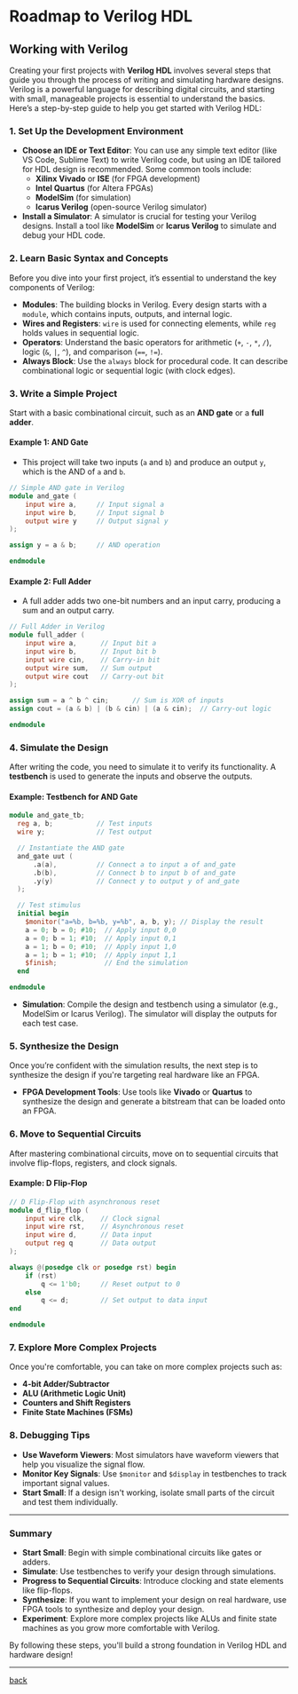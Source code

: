 # Roadmap to Verilog HDL

## Working with Verilog

Creating your first projects with **Verilog HDL** involves several steps that guide you through the process of writing and simulating hardware designs. Verilog is a powerful language for describing digital circuits, and starting with small, manageable projects is essential to understand the basics. Here’s a step-by-step guide to help you get started with Verilog HDL:

### 1. **Set Up the Development Environment**

- **Choose an IDE or Text Editor**: You can use any simple text editor (like VS Code, Sublime Text) to write Verilog code, but using an IDE tailored for HDL design is recommended. Some common tools include:
  - **Xilinx Vivado** or **ISE** (for FPGA development)
  - **Intel Quartus** (for Altera FPGAs)
  - **ModelSim** (for simulation)
  - **Icarus Verilog** (open-source Verilog simulator)
- **Install a Simulator**: A simulator is crucial for testing your Verilog designs. Install a tool like **ModelSim** or **Icarus Verilog** to simulate and debug your HDL code.

### 2. **Learn Basic Syntax and Concepts**

   Before you dive into your first project, it’s essential to understand the key components of Verilog:

- **Modules**: The building blocks in Verilog. Every design starts with a `module`, which contains inputs, outputs, and internal logic.
- **Wires and Registers**: `wire` is used for connecting elements, while `reg` holds values in sequential logic.
- **Operators**: Understand the basic operators for arithmetic (`+`, `-`, `*`, `/`), logic (`&`, `|`, `^`), and comparison (`==`, `!=`).
- **Always Block**: Use the `always` block for procedural code. It can describe combinational logic or sequential logic (with clock edges).

### 3. **Write a Simple Project**

   Start with a basic combinational circuit, such as an **AND gate** or a **full adder**.

#### Example 1: **AND Gate**

- This project will take two inputs (`a` and `b`) and produce an output `y`, which is the AND of `a` and `b`.

```verilog
// Simple AND gate in Verilog
module and_gate (
    input wire a,     // Input signal a
    input wire b,     // Input signal b
    output wire y     // Output signal y
);

assign y = a & b;     // AND operation

endmodule
```

#### Example 2: **Full Adder**

- A full adder adds two one-bit numbers and an input carry, producing a sum and an output carry.

```verilog
// Full Adder in Verilog
module full_adder (
    input wire a,      // Input bit a
    input wire b,      // Input bit b
    input wire cin,    // Carry-in bit
    output wire sum,   // Sum output
    output wire cout   // Carry-out bit
);

assign sum = a ^ b ^ cin;      // Sum is XOR of inputs
assign cout = (a & b) | (b & cin) | (a & cin);  // Carry-out logic

endmodule
```

### 4. **Simulate the Design**

   After writing the code, you need to simulate it to verify its functionality. A **testbench** is used to generate the inputs and observe the outputs.

#### Example: **Testbench for AND Gate**

```verilog
module and_gate_tb;
  reg a, b;           // Test inputs
  wire y;             // Test output

  // Instantiate the AND gate
  and_gate uut (
      .a(a),          // Connect a to input a of and_gate
      .b(b),          // Connect b to input b of and_gate
      .y(y)           // Connect y to output y of and_gate
  );

  // Test stimulus
  initial begin
    $monitor("a=%b, b=%b, y=%b", a, b, y); // Display the result
    a = 0; b = 0; #10;  // Apply input 0,0
    a = 0; b = 1; #10;  // Apply input 0,1
    a = 1; b = 0; #10;  // Apply input 1,0
    a = 1; b = 1; #10;  // Apply input 1,1
    $finish;            // End the simulation
  end

endmodule
```

- **Simulation**: Compile the design and testbench using a simulator (e.g., ModelSim or Icarus Verilog). The simulator will display the outputs for each test case.

### 5. **Synthesize the Design**

   Once you’re confident with the simulation results, the next step is to synthesize the design if you're targeting real hardware like an FPGA.

- **FPGA Development Tools**: Use tools like **Vivado** or **Quartus** to synthesize the design and generate a bitstream that can be loaded onto an FPGA.

### 6. **Move to Sequential Circuits**

   After mastering combinational circuits, move on to sequential circuits that involve flip-flops, registers, and clock signals.

#### Example: **D Flip-Flop**

```verilog
// D Flip-Flop with asynchronous reset
module d_flip_flop (
    input wire clk,    // Clock signal
    input wire rst,    // Asynchronous reset
    input wire d,      // Data input
    output reg q       // Data output
);

always @(posedge clk or posedge rst) begin
    if (rst)
        q <= 1'b0;     // Reset output to 0
    else
        q <= d;        // Set output to data input
end

endmodule
```

### 7. **Explore More Complex Projects**

   Once you're comfortable, you can take on more complex projects such as:

- **4-bit Adder/Subtractor**
- **ALU (Arithmetic Logic Unit)**
- **Counters and Shift Registers**
- **Finite State Machines (FSMs)**

### 8. **Debugging Tips**

- **Use Waveform Viewers**: Most simulators have waveform viewers that help you visualize the signal flow.
- **Monitor Key Signals**: Use `$monitor` and `$display` in testbenches to track important signal values.
- **Start Small**: If a design isn't working, isolate small parts of the circuit and test them individually.

---

### Summary

- **Start Small**: Begin with simple combinational circuits like gates or adders.
- **Simulate**: Use testbenches to verify your design through simulations.
- **Progress to Sequential Circuits**: Introduce clocking and state elements like flip-flops.
- **Synthesize**: If you want to implement your design on real hardware, use FPGA tools to synthesize and deploy your design.
- **Experiment**: Explore more complex projects like ALUs and finite state machines as you grow more comfortable with Verilog.

By following these steps, you'll build a strong foundation in Verilog HDL and hardware design!

---

[back](./README.md)
